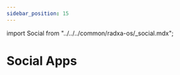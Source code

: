 ```yaml
---
sidebar_position: 15
---
```


import Social from "../../../common/radxa-os/\_social.mdx";

# Social Apps

<Social />
